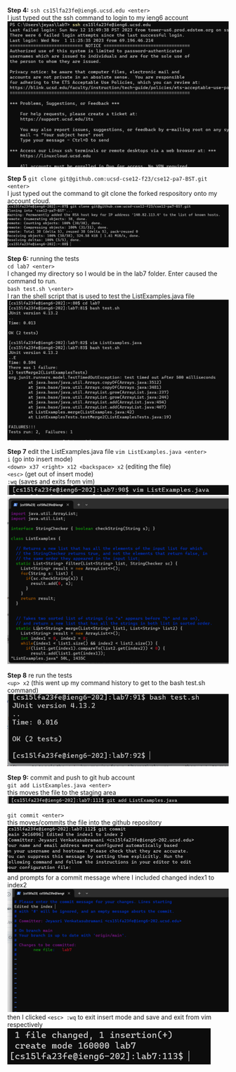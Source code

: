 **Step 4:** `ssh cs15lfa23fe@ieng6.ucsd.edu <enter>` <br>
I just typed out the ssh command to login to my ieng6 account <br>
![Image](Lab7_S4.png)<br>

**Step 5** `git clone git@github.com:ucsd-cse12-f23/cse12-pa7-BST.git <enter>` <br>
I just typed out the command to git clone the forked respository onto my account cloud. <br>
![Image](Lab7_S5.png)<br>

**Step 6:** running the tests<br>
`cd lab7 <enter>` <br>
I changed my directory so I would be in the lab7 folder. Enter caused the command to run. <br>
`bash test.sh \<enter>` <br>
I ran the shell script that is used to test the ListExamples.java file <br>
![Image](Lab7_S6.png)<br>

**Step 7** edit the ListExamples.java file 
`vim ListExamples.java <enter>` <br>
`i` (go into insert mode) <br>
`<down> x37 <right> x12 <backspace> x2` (editing the file)<br>
`<esc>` (get out of insert mode)<br>
`:wq` (saves and exits from vim) <br>
![Image](Lab7_S7_P1.png)
![Image](Lab7_S7_P2.png)

**Step 8** re run the tests <br>
`<up> x2` (this went up my command history to get to the bash test.sh command) <br>
![Image](Lab7_S8.png)

**Step 9:** commit and push to git hub account <br>
`git add ListExamples.java <enter>` <br>
this moves the file to the staging area<br>
![Image](Lab7_S9_P1.png) <br>

`git commit <enter>` <br>
this moves/commits the file into the github repository <br>
![Image](Lab7_S9_P4.png) <br>
and prompts for a commit message where I included changed index1 to index2 
![Image](Lab7_S9_P2.png) <br>
then I clicked `<esc> :wq` to exit insert mode and save and exit from vim respectively <br>
![Image](Lab7_S9_P3.png) <br>
